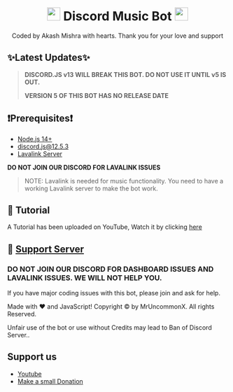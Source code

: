 <h1 align="center"><img src="./assets/logo.gif" width="30px"> Discord Music Bot <img src="./assets/logo.gif" width="30px"></h1>
<p align="center">Coded by Akash Mishra with hearts. Thank you for your love and support</p>
 
## ✨Latest Updates✨

> **DISCORD.JS v13 WILL BREAK THIS BOT. DO NOT USE IT UNTIL v5 IS OUT.**
>
> **VERSION 5 OF THIS BOT HAS NO RELEASE DATE**

## ❗Prerequisites❗
- [Node.js 14+](https://nodejs.org/en/download/)
- discord.js@12.5.3
- [Lavalink Server](https://github.com/freyacodes/Lavalink#server-configuration)

**DO NOT JOIN OUR DISCORD FOR LAVALINK ISSUES**

> NOTE: Lavalink is needed for music functionality. You need to have a working Lavalink server to make the bot work.


## 📝 Tutorial

A Tutorial has been uploaded on YouTube, Watch it by clicking [here](https://www.youtube.com/c/mruncommonx)

## 📝 [Support Server](https://discord.gg/SchEbTFaNM)

### **DO NOT JOIN OUR DISCORD FOR DASHBOARD ISSUES AND LAVALINK ISSUES. WE WILL NOT HELP YOU.**

If you have major coding issues with this bot, please join and ask for help.


Made with :heart: and JavaScript!
Copyright © by MrUncommonX. All rights Reserved.

Unfair use of the bot or use without Credits may lead to Ban of Discord Server..


## Support us
- [Youtube](https://youtube.com/channel/UCP7VAGyM2qnZYDRlgoMDp2Q)
- [Make a small Donation](https://pmny.in/qI5k68R5AeTy)
